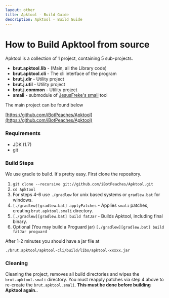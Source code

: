 ```yaml
---
layout: other
title: Apktool - Build Guide
description: Apktool - Build Guide
---
```


# How to Build Apktool from source
Apktool is a collection of 1 project, containing 5 sub-projects.

  * **brut.apktool.lib** - (Main, all the Library code)
  * **brut.apktool.cli** - The cli interface of the program
  * **brut.j.dir** - Utility project
  * **brut.j.util** - Utility project
  * **brut.j.common** - Utility project
  * **smali** - submodule of [JesusFreke's smali](https://github.com/JesusFreke/smali) tool


The main project can be found below

[https://github.com/iBotPeaches/Apktool](https://github.com/iBotPeaches/Apktool)

### Requirements
  * JDK (1.7)
  * git

### Build Steps
We use gradle to build. It's pretty easy. First clone the repository.

  1. `git clone --recursive git://github.com/iBotPeaches/Apktool.git`
  2. `cd Apktool`
  3. For steps 4-6 use `./gradlew` for unix based systems or `gradlew.bat` for windows.
  4. `[./gradlew][gradlew.bat] applyPatches` - Applies `smali` patches, creating `brut.apktool.smali` directory.
  5. `[./gradlew][gradlew.bat] build fatJar` - Builds Apktool, including final binary.
  6. Optional (You may build a Proguard jar) `[./gradlew][gradlew.bat] build fatJar proguard`
  
After 1-2 minutes you should have a jar file at

`./brut.apktool/apktool-cli/build/libs/apktool-xxxxx.jar`


### Cleaning
Cleaning the project, removes all build directories and wipes the `brut.apktool.smali` directory. You must reapply patches via step 4 above to re-create the `brut.apktool.smali`. **This must be done before building Apktool again.**.
